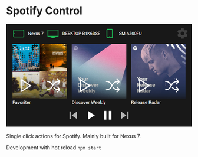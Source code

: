 # Spotify Control
![Alt text](/screenshot.png?raw=true "Screenshot")

Single click actions for Spotify.
Mainly built for Nexus 7.


Development with hot reload `npm start`

